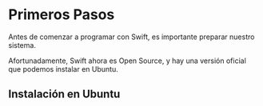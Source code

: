 # Primeros Pasos

Antes de comenzar a programar con Swift, es importante preparar nuestro sistema.

Afortunadamente, Swift ahora es Open Source, y hay una versión oficial que podemos instalar en Ubuntu.


## Instalación en Ubuntu
